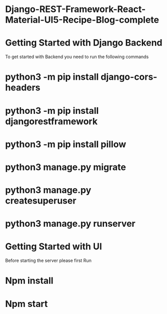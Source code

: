 # Django-REST-Framework-React-Material-UI5-Recipe-Blog-complete

# Getting Started with Django Backend

To get started with Backend you need to run the following commands

# python3 -m pip install django-cors-headers

# python3 -m pip install djangorestframework

# python3 -m pip install pillow

# python3 manage.py migrate

# python3 manage.py createsuperuser

# python3 manage.py runserver

# Getting Started with UI

Before starting the server please first Run

# Npm install

# Npm start
